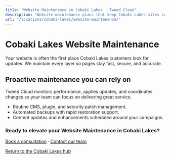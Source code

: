 ```yaml
---
title: "Website Maintenance in Cobaki Lakes | Tweed Cloud"
description: "Website maintenance plans that keep Cobaki Lakes sites secure and up to date."
url: "/locations/cobaki-lakes/website-maintenance/"
---
```


# Cobaki Lakes Website Maintenance

Your website is often the first place Cobaki Lakes customers look for updates. We maintain every layer so pages stay fast, secure, and accurate.

## Proactive maintenance you can rely on

Tweed Cloud monitors performance, applies updates, and coordinates changes so your team can focus on delivering great service.

- Routine CMS, plugin, and security patch management.
- Automated backups with rapid restoration support.
- Content updates and enhancements scheduled around your campaigns.

### Ready to elevate your Website Maintenance in Cobaki Lakes?

[Book a consultation](/consultation/) · [Contact our team](/contact/)

[Return to the Cobaki Lakes hub](/locations/cobaki-lakes/)
